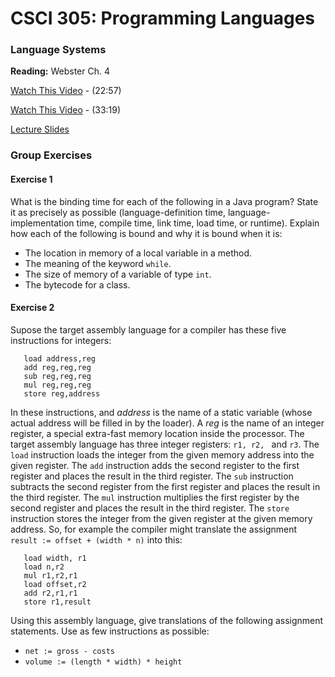 # CSCI 305: Programming Languages

### Language Systems

**Reading:** Webster Ch. 4

[Watch This Video](https://youtu.be/11FPzprkaoE) - (22:57)

[Watch This Video](https://youtu.be/B-dlSRCkdMY) - (33:19)

[Lecture Slides](slides/Lecture10_12.pdf)

### Group Exercises

#### Exercise 1
What is the binding time for each of the following in a Java program? State it as precisely as possible (language-definition time, language-implementation time, compile time, link time, load time, or runtime). Explain how each of the following is bound and why it is bound when it is:

* The location in memory of a local variable in a method.
* The meaning of the keyword `while`.
* The size of memory of a variable of type `int`.
* The bytecode for a class.

#### Exercise 2
Supose the target assembly language for a compiler has these five instructions for integers:

```
   load address,reg
   add reg,reg,reg
   sub reg,reg,reg
   mul reg,reg,reg
   store reg,address
```

In these instructions, and *address* is the name of a static variable (whose actual address will be filled in by the loader). A *reg* is the name of an integer register, a special extra-fast memory location inside the processor. The target assembly language has three integer registers: `r1, r2, ` and `r3`. The `load` instruction loads the integer from the given memory address into the given register. The `add` instruction adds the second register to the first register and places the result in the third register. The `sub` instruction subtracts the second register from the first register and places the result in the third register. The `mul` instruction multiplies the first register by the second register and places the result in the third register. The `store` instruction stores the integer from the given register at the given memory address. So, for example the compiler might translate the assignment `result := offset + (width * n)` into this:

```
   load width, r1
   load n,r2
   mul r1,r2,r1
   load offset,r2
   add r2,r1,r1
   store r1,result
```

Using this assembly language, give translations of the following assignment statements. Use as few instructions as possible:

* `net := gross - costs`
* `volume := (length * width) * height`
